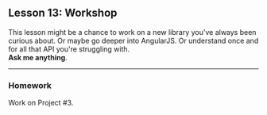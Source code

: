 ## Lesson 13: Workshop

This lesson might be a chance to work on a new library you've always been curious about. Or maybe go deeper into AngularJS. Or understand once and for all that API you're struggling with.  
**Ask me anything**.

---

### Homework

Work on Project #3.